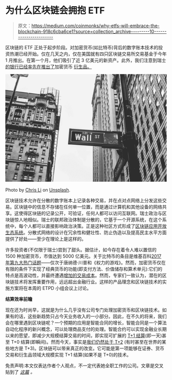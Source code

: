 # 为什么区块链会拥抱 ETF

> 原文：<https://medium.com/coinmonks/why-etfs-will-embrace-the-blockchain-918c6cba6ce1?source=collection_archive---------10----------------------->

区块链的 ETF 正处于起步阶段。对加密货币(如比特币)背后的数字账本技术的投资热潮已经开始。仅在几天之内，仅在美国就有四只区块链交易所交易基金于今年 1 月推出。在第一个月，他们吸引了近 3 亿美元的新资产。此外，我们注意到瑞士[的银行已经率先在](https://www.fuw.ch/article/vontobel-lanciert-neues-bitcoin-zertifikat/)[推出了](https://www.cash.ch/news/top-news/zertifikat-auf-kryptowaehrung-wie-koennen-anleger-bitcoin-investieren-1046822)加密货币 [衍生品。](https://www.cash.ch/derivate/neuemissionen/short-tracker-zertifikat-auf-bitcoin-ab-sofort-boerslich-handelbar-jetzt-informieren-1120283)

![](img/c3449a4ba7a9e3048691ec031faf90ce.png)

Photo by [Chris Li](https://unsplash.com/photos/6Y6OnwBKk-o?utm_source=unsplash&utm_medium=referral&utm_content=creditCopyText) on [Unsplash](https://unsplash.com/?utm_source=unsplash&utm_medium=referral&utm_content=creditCopyText).

区块链技术允许在分散的数字账本上记录各种交易，并在点对点网络上分发这些交易。区块链中的信息不存储在任何单一位置，而是通过计算机和其他设备的网络共享。这使得区块链的记录公开，可验证，任何人都可以访问互联网。瑞士政治与区块链惊人地相似。瑞士的联邦政治体制是分散的，它基于一个开源系统，在这个系统中，每个人都可以直接影响政治决策。正是这种社区方式形成了[区块链应用开放生态系统](https://steemit.com/cryptocurrency/@myblockchainblog/the-blockchain-ecosystem)。分散式网络的设计在冗余性和健壮性、防止伪造以及提高民主水平方面提供了好处——至少在理论上是这样的。

许多投资者(不仅限于瑞士)尝到了甜头。据估计，如今存在着令人难以置信的 1500 种加密货币，市值达到 5000 亿美元。关于比特币的条目是维基百科[2017 年第九大热门话题](https://en.wikipedia.org/wiki/Wikipedia:Annual_Top_50_Report)——仅次于唐纳德·川普和《权力的游戏》。然而，加密货币仅在有限的条件下实现了经典货币的功能(即支付方法、价值储存和算术单元):它们的特点是高波动性，并最终遭遇[增加的交易成本](https://arstechnica.com/tech-policy/2017/12/bitcoin-fees-rising-high/)。然而，专家们一致认为，潜在的区块链技术将发挥重要作用，远远超出金融行业。这样的产品理念和区块链技术的实施方案将在本周的 ETPD 小组会议上讨论。

**结算效率前瞻**

现在还为时尚早，这就是为什么几乎没有公司专门处理加密货币和区块链技术。如果有的话，这些新趋势只占今天业务收入的一小部分。因此，在不久的将来，我们会在哪里遇到区块链呢？一个预期的应用是智能合同的增长，智能合同是一个算法自动化程序的新兴概念，可以处理商品支付的处理。智能合约可以实现金融业长期以来的愿望，即减少大规模结算交易的时间，即实现可扩展的 [T+1 结算](https://finops.co/trading/us-t1-settlement-not-so-fast/)(即一天)甚至 T+0 结算(即瞬间)。然而今天，事实是[我们仍然处于 T+2](http://www.statestreet.com/ideas/articles/shortened-settlement-cycles.html) (有时甚至在世界的某些地方是 T+3)。区块链可以带来真正的改变。它可能是第一项能够在证券、货币交易和衍生品领域大规模实现 T+1 结算(如果不是 T+0)的技术。

免责声明:本文仅表达作者个人观点，不一定代表她全职工作的公司。文章是交叉贴到了 [*这篇*](https://www.linkedin.com/pulse/why-etfs-embrace-blockchain-danielle-reischuk-mair-/) *。*